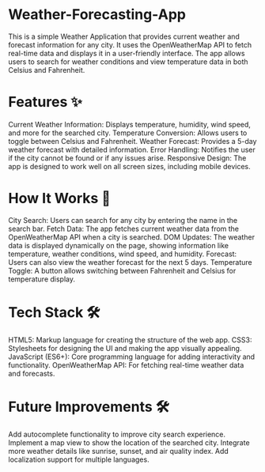 # Weather-Forecasting-App
This is a simple Weather Application that provides current weather and forecast information for any city. It uses the OpenWeatherMap API to fetch real-time data and displays it in a user-friendly interface. The app allows users to search for weather conditions and view temperature data in both Celsius and Fahrenheit.

# Features ✨
Current Weather Information: Displays temperature, humidity, wind speed, and more for the searched city.
Temperature Conversion: Allows users to toggle between Celsius and Fahrenheit.
Weather Forecast: Provides a 5-day weather forecast with detailed information.
Error Handling: Notifies the user if the city cannot be found or if any issues arise.
Responsive Design: The app is designed to work well on all screen sizes, including mobile devices.

# How It Works 🔧
City Search: Users can search for any city by entering the name in the search bar.
Fetch Data: The app fetches current weather data from the OpenWeatherMap API when a city is searched.
DOM Updates: The weather data is displayed dynamically on the page, showing information like temperature, weather conditions, wind speed, and humidity.
Forecast: Users can also view the weather forecast for the next 5 days.
Temperature Toggle: A button allows switching between Fahrenheit and Celsius for temperature display.

# Tech Stack 🛠️
HTML5: Markup language for creating the structure of the web app.
CSS3: Stylesheets for designing the UI and making the app visually appealing.
JavaScript (ES6+): Core programming language for adding interactivity and functionality.
OpenWeatherMap API: For fetching real-time weather data and forecasts.

# Future Improvements 🛠️
Add autocomplete functionality to improve city search experience.
Implement a map view to show the location of the searched city.
Integrate more weather details like sunrise, sunset, and air quality index.
Add localization support for multiple languages.

